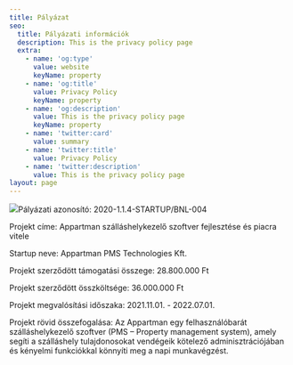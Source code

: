 ```yaml
---
title: Pályázat
seo:
  title: Pályázati információk
  description: This is the privacy policy page
  extra:
    - name: 'og:type'
      value: website
      keyName: property
    - name: 'og:title'
      value: Privacy Policy
      keyName: property
    - name: 'og:description'
      value: This is the privacy policy page
      keyName: property
    - name: 'twitter:card'
      value: summary
    - name: 'twitter:title'
      value: Privacy Policy
    - name: 'twitter:description'
      value: This is the privacy policy page
layout: page
---
```

![](/images/NKFIA_infoblokk_projekt_fekvo\_2019\_HU.jpeg)Pályázati azonosító: 2020-1.1.4-STARTUP/BNL-004

Projekt címe: Appartman szálláshelykezelő szoftver fejlesztése és piacra vitele

Startup neve: Appartman PMS Technologies Kft.

Projekt szerződött támogatási összege: 28.800.000 Ft

Projekt szerződött összköltsége: 36.000.000 Ft

Projekt megvalósítási időszaka: 2021.11.01. - 2022.07.01.

Projekt rövid összefogalása: Az Appartman egy felhasználóbarát szálláshelykezelő szoftver (PMS – Property management system), amely segíti a szálláshely tulajdonosokat vendégeik kötelező adminisztrációjában és kényelmi funkciókkal könnyíti meg a napi munkavégzést.
